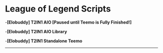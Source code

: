 # League of Legend Scripts
-**[Elobuddy] T2IN1 AIO [Paused until Teemo is Fully Finished!]**

-**[Elobuddy] T2IN1 AIO Library**

-**[Elobuddy] T2IN1 Standalone Teemo**
___

